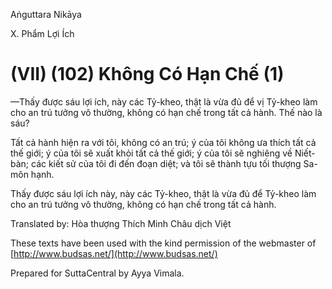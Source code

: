 Aṅguttara Nikāya

X. Phẩm Lợi Ích

# (VII) (102) Không Có Hạn Chế (1)

—Thấy được sáu lợi ích, này các Tỷ-kheo, thật là vừa đủ để vị Tỷ-kheo làm cho an trú tưởng vô thường, không có hạn chế trong tất cả hành. Thế nào là sáu?

Tất cả hành hiện ra với tôi, không có an trú; ý của tôi không ưa thích tất cả thế giới; ý của tôi sẽ xuất khỏi tất cả thế giới; ý của tôi sẽ nghiêng về Niết-bàn; các kiết sử của tôi đi đến đoạn diệt; và tôi sẽ thành tựu tối thượng Sa-môn hạnh.

Thấy được sáu lợi ích này, này các Tỷ-kheo, thật là vừa đủ để Tỷ-kheo làm cho an trú tưởng vô thường, không có hạn chế trong tất cả hành.

Translated by: Hòa thượng Thích Minh Châu dịch Việt

These texts have been used with the kind permission of the webmaster of [http://www.budsas.net/](http://www.budsas.net/)

Prepared for SuttaCentral by Ayya Vimala.